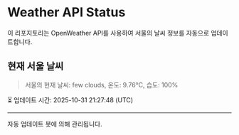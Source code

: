 
# Weather API Status

이 리포지토리는 OpenWeather API를 사용하여 서울의 날씨 정보를 자동으로 업데이트합니다.

## 현재 서울 날씨
> 서울의 현재 날씨: few clouds, 온도: 9.76°C, 습도: 100%

⏳ 업데이트 시간: 2025-10-31 21:27:48 (UTC)

---
자동 업데이트 봇에 의해 관리됩니다.
